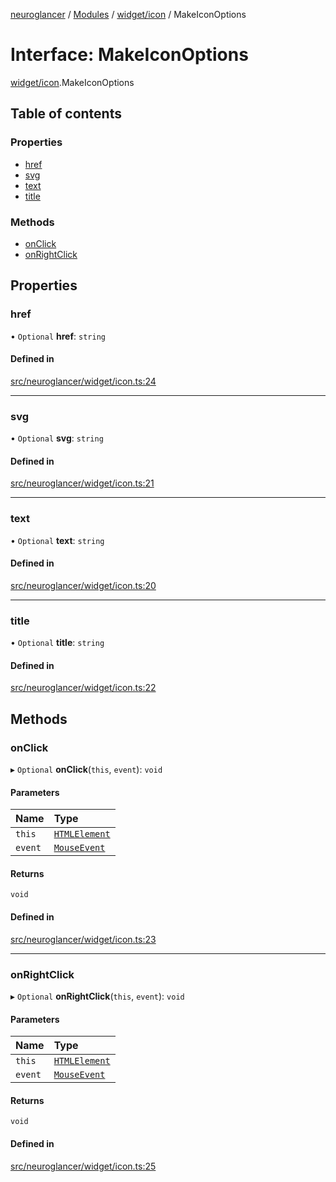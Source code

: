 [neuroglancer](../README.md) / [Modules](../modules.md) / [widget/icon](../modules/widget_icon.md) / MakeIconOptions

# Interface: MakeIconOptions

[widget/icon](../modules/widget_icon.md).MakeIconOptions

## Table of contents

### Properties

- [href](widget_icon.MakeIconOptions.md#href)
- [svg](widget_icon.MakeIconOptions.md#svg)
- [text](widget_icon.MakeIconOptions.md#text)
- [title](widget_icon.MakeIconOptions.md#title)

### Methods

- [onClick](widget_icon.MakeIconOptions.md#onclick)
- [onRightClick](widget_icon.MakeIconOptions.md#onrightclick)

## Properties

### href

• `Optional` **href**: `string`

#### Defined in

[src/neuroglancer/widget/icon.ts:24](https://github.com/ActiveBrainAtlas2/neuroglancer/blob/1beb5d34/src/neuroglancer/widget/icon.ts#L24)

___

### svg

• `Optional` **svg**: `string`

#### Defined in

[src/neuroglancer/widget/icon.ts:21](https://github.com/ActiveBrainAtlas2/neuroglancer/blob/1beb5d34/src/neuroglancer/widget/icon.ts#L21)

___

### text

• `Optional` **text**: `string`

#### Defined in

[src/neuroglancer/widget/icon.ts:20](https://github.com/ActiveBrainAtlas2/neuroglancer/blob/1beb5d34/src/neuroglancer/widget/icon.ts#L20)

___

### title

• `Optional` **title**: `string`

#### Defined in

[src/neuroglancer/widget/icon.ts:22](https://github.com/ActiveBrainAtlas2/neuroglancer/blob/1beb5d34/src/neuroglancer/widget/icon.ts#L22)

## Methods

### onClick

▸ `Optional` **onClick**(`this`, `event`): `void`

#### Parameters

| Name | Type |
| :------ | :------ |
| `this` | [`HTMLElement`](../modules/annotation_annotation_layer_state._internal_.md#htmlelement) |
| `event` | [`MouseEvent`](../modules/annotation_annotation_layer_state._internal_.md#mouseevent) |

#### Returns

`void`

#### Defined in

[src/neuroglancer/widget/icon.ts:23](https://github.com/ActiveBrainAtlas2/neuroglancer/blob/1beb5d34/src/neuroglancer/widget/icon.ts#L23)

___

### onRightClick

▸ `Optional` **onRightClick**(`this`, `event`): `void`

#### Parameters

| Name | Type |
| :------ | :------ |
| `this` | [`HTMLElement`](../modules/annotation_annotation_layer_state._internal_.md#htmlelement) |
| `event` | [`MouseEvent`](../modules/annotation_annotation_layer_state._internal_.md#mouseevent) |

#### Returns

`void`

#### Defined in

[src/neuroglancer/widget/icon.ts:25](https://github.com/ActiveBrainAtlas2/neuroglancer/blob/1beb5d34/src/neuroglancer/widget/icon.ts#L25)
